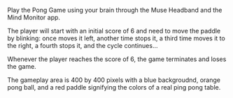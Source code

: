 Play the Pong Game using your brain through the Muse Headband and the Mind Monitor app. 

The player will start with an initial score of 6 and need to move the paddle by blinking: once moves it left, another time stops it, a third time moves it to the right, a fourth stops it, and the cycle continues... 

Whenever the player reaches the score of 6, the game terminates and loses the game. 

The gameplay area is 400 by 400 pixels with a blue backgroudnd, orange pong ball, and a red paddle signifying the colors of a real ping pong table. 
